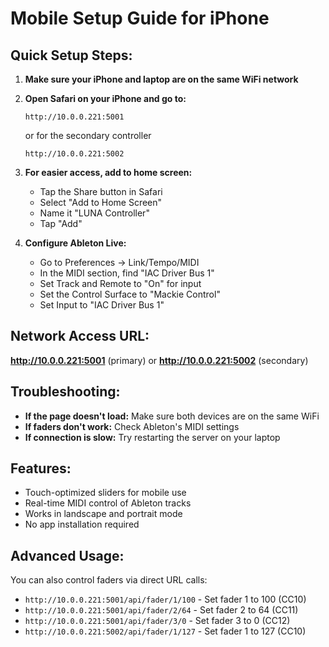 # Mobile Setup Guide for iPhone

## Quick Setup Steps:

1. **Make sure your iPhone and laptop are on the same WiFi network**

2. **Open Safari on your iPhone and go to:**
   ```
   http://10.0.0.221:5001
   ```
   or for the secondary controller
   ```
   http://10.0.0.221:5002
   ```

3. **For easier access, add to home screen:**
   - Tap the Share button in Safari
   - Select "Add to Home Screen" 
   - Name it "LUNA Controller"
   - Tap "Add"

4. **Configure Ableton Live:**
   - Go to Preferences → Link/Tempo/MIDI
   - In the MIDI section, find "IAC Driver Bus 1"
   - Set Track and Remote to "On" for input
   - Set the Control Surface to "Mackie Control"
   - Set Input to "IAC Driver Bus 1"

## Network Access URL:
**http://10.0.0.221:5001** (primary) or **http://10.0.0.221:5002** (secondary)

## Troubleshooting:

- **If the page doesn't load:** Make sure both devices are on the same WiFi
- **If faders don't work:** Check Ableton's MIDI settings
- **If connection is slow:** Try restarting the server on your laptop

## Features:
- Touch-optimized sliders for mobile use
- Real-time MIDI control of Ableton tracks
- Works in landscape and portrait mode
- No app installation required

## Advanced Usage:
You can also control faders via direct URL calls:
- `http://10.0.0.221:5001/api/fader/1/100` - Set fader 1 to 100 (CC10)
- `http://10.0.0.221:5001/api/fader/2/64` - Set fader 2 to 64 (CC11)
- `http://10.0.0.221:5001/api/fader/3/0` - Set fader 3 to 0 (CC12)
- `http://10.0.0.221:5002/api/fader/1/127` - Set fader 1 to 127 (CC10)
